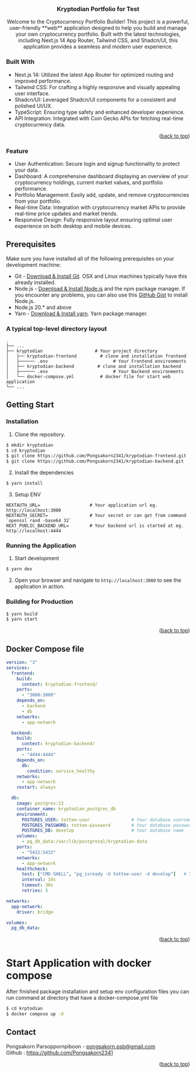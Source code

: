 <a name="readme-top"></a>


<br />
<div align="center">
  <h3 align="center">Kryptodian Portfolio for Test</h3>

  <p align="center">
   Welcome to the Cryptocurrency Portfolio Builder! This project is a powerful, user-friendly **web** application designed to help you build and manage your own cryptocurrency portfolio. Built with the latest technologies, including Next.js 14 App Router, Tailwind CSS, and Shadcn/UI, this application provides a seamless and modern user experience.
    <br />
  </p>
</div>



### Built With

* Next.js 14: Utilized the latest App Router for optimized routing and improved performance.
* Tailwind CSS: For crafting a highly responsive and visually appealing user interface.
* Shadcn/UI: Leveraged Shadcn/UI components for a consistent and polished UI/UX.
* TypeScript: Ensuring type safety and enhanced developer experience.
* API Integration: Integrated with Coin Gecko APIs for fetching real-time cryptocurrency data.


<p align="right">(<a href="#readme-top">back to top</a>)</p>


### Feature
* User Authentication: Secure login and signup functionality to protect your data.
* Dashboard: A comprehensive dashboard displaying an overview of your cryptocurrency holdings, current market values, and portfolio performance.
* Portfolio Management: Easily add, update, and remove cryptocurrencies from your portfolio.
* Real-time Data: Integration with cryptocurrency market APIs to provide real-time price updates and market trends.
* Responsive Design: Fully responsive layout ensuring optimal user experience on both desktop and mobile devices.


## Prerequisites
Make sure you have installed all of the following prerequisites on your development machine:
* Git - [Download & Install Git](https://git-scm.com/downloads). OSX and Linux machines typically have this already installed.
* Node.js - [Download & Install Node.js](https://nodejs.org/en/download/) and the npm package manager. If you encounter any problems, you can also use this [GitHub Gist](https://gist.github.com/isaacs/579814) to install Node.js.
* Node.js 20.* and above
* Yarn - [Download & Install yarn](https://classic.yarnpkg.com/lang/en/docs/install/#mac-stable). Yarn package manager.

### A typical top-level directory layout

    .
    ├── ...
    ├── kryptodian                    # Your project directory
    │   ├── kryptodian-frontend         # clone and installation frontend
    │   ├────── .env                         # Your Frontend environments
    │   ├── kryptodian-backend         # clone and installation backend
    │   ├────── .env                         # Your Backend environments
    │   └── docker-compose.yml          # docker file for start web application
    └── ...

## Getting Start

### Installation

1. Clone the repository.
```bash
$ mkdir kryptodian
$ cd kryptodian
$ git clone https://github.com/Pongsakorn2341/kryptodian-frontend.git
$ git clone https://github.com/Pongsakorn2341/kryptodian-backend.git
```

2. Install the dependencies
```bash
$ yarn install
```

3. Setup ENV

```
NEXTAUTH_URL=                   # Your application url eg. http://localhost:3000
NEXTAUTH_SECRET=                # Your secret or can get from command `openssl rand -base64 32`
NEXT_PUBLIC_BACKEND_URL=        # Your backend url is started at eg. http://localhost:4444
```

### Running the Application

1. Start development
```bash
$ yarn dev
```

2. Open your browser and navigate to `http://localhost:3000` to see the application in action.

### Building for Production

```bash
$ yarn build
$ yarn start
```

<p align="right">(<a href="#readme-top">back to top</a>)</p>



## Docker Compose file

```yml
version: "3"
services:
  frontend:
    build:
      context: kryptodian-frontend/
    ports:
      - "3000:3000"
    depends_on:
      - backend
      - db
    networks:
      - app-network

  backend:
    build:
      context: kryptodian-backend/
    ports:
      - "4444:4444"
    depends_on:
      db:
        condition: service_healthy
    networks:
      - app-network
    restart: always

  db:
    image: postgres:13
    container_name: kryptodian_postgres_db
    environment:
      POSTGRES_USER: tottee-user                # Your database username
      POSTGRES_PASSWORD: tottee-password        # Your database password
      POSTGRES_DB: develop                      # Your database name
    volumes:
      - pg_db_data:/var/lib/postgresql/kryptodian-data
    ports:
      - "5432:5432"
    networks:
      - app-network
    healthcheck:
      test: ["CMD-SHELL", "pg_isready -U tottee-user -d develop"]   # Your database username and database name
      interval: 10s
      timeout: 30s
      retries: 5

networks:
  app-network:
    driver: bridge

volumes:
  pg_db_data:


```


<p align="right">(<a href="#readme-top">back to top</a>)</p>



# Start Application with docker compose

After finished package installation and setup env configuration files you can run command at directory that have a docker-compose.yml file

```bash
$ cd krptodian
$ docker compose up -d
```

## Contact

Pongsakorn Parsoppornpiboon - pongsakorn.psb@gmail.com
<br />
Github : https://github.com/Pongsakorn2341

<p align="right">(<a href="#readme-top">back to top</a>)</p>